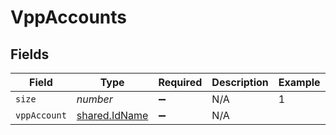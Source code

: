 # VppAccounts


## Fields

| Field                                          | Type                                           | Required                                       | Description                                    | Example                                        |
| ---------------------------------------------- | ---------------------------------------------- | ---------------------------------------------- | ---------------------------------------------- | ---------------------------------------------- |
| `size`                                         | *number*                                       | :heavy_minus_sign:                             | N/A                                            | 1                                              |
| `vppAccount`                                   | [shared.IdName](../../models/shared/idname.md) | :heavy_minus_sign:                             | N/A                                            |                                                |